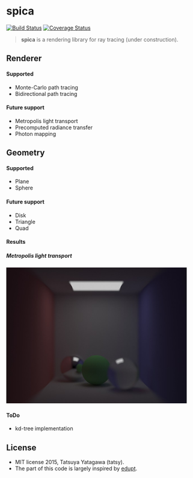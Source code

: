 spica
===

[![Build Status](https://travis-ci.org/tatsy/spica.svg?branch=master)](https://travis-ci.org/tatsy/spica)
[![Coverage Status](https://coveralls.io/repos/tatsy/spica/badge.svg?branch=master)](https://coveralls.io/r/tatsy/spica?branch=master)

> **spica** is a rendering library for ray tracing (under construction).

## Renderer

#### Supported

* Monte-Carlo path tracing
* Bidirectional path tracing

#### Future support

* Metropolis light transport
* Precomputed radiance transfer
* Photon mapping

## Geometry

#### Supported

* Plane
* Sphere

#### Future support

* Disk
* Triangle
* Quad

#### Results


##### Metropolis light transport

<img src="./results/simplemlt.jpg" width="480" />

#### ToDo

* kd-tree implementation

## License

* MIT license 2015, Tatsuya Yatagawa (tatsy).
* The part of this code is largely inspired by [edupt](https://github.com/githole/edupt.git).

